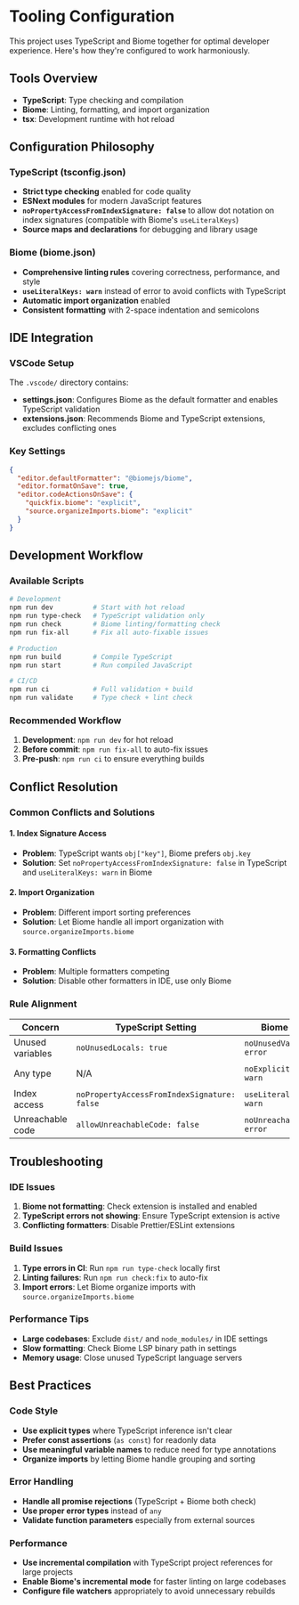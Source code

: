 # Tooling Configuration

This project uses TypeScript and Biome together for optimal developer experience. Here's how they're configured to work harmoniously.

## Tools Overview

- **TypeScript**: Type checking and compilation
- **Biome**: Linting, formatting, and import organization
- **tsx**: Development runtime with hot reload

## Configuration Philosophy

### TypeScript (tsconfig.json)
- **Strict type checking** enabled for code quality
- **ESNext modules** for modern JavaScript features
- **`noPropertyAccessFromIndexSignature: false`** to allow dot notation on index signatures (compatible with Biome's `useLiteralKeys`)
- **Source maps and declarations** for debugging and library usage

### Biome (biome.json)
- **Comprehensive linting rules** covering correctness, performance, and style
- **`useLiteralKeys: warn`** instead of error to avoid conflicts with TypeScript
- **Automatic import organization** enabled
- **Consistent formatting** with 2-space indentation and semicolons

## IDE Integration

### VSCode Setup
The `.vscode/` directory contains:
- **settings.json**: Configures Biome as the default formatter and enables TypeScript validation
- **extensions.json**: Recommends Biome and TypeScript extensions, excludes conflicting ones

### Key Settings
```json
{
  "editor.defaultFormatter": "@biomejs/biome",
  "editor.formatOnSave": true,
  "editor.codeActionsOnSave": {
    "quickfix.biome": "explicit",
    "source.organizeImports.biome": "explicit"
  }
}
```

## Development Workflow

### Available Scripts
```bash
# Development
npm run dev          # Start with hot reload
npm run type-check   # TypeScript validation only
npm run check        # Biome linting/formatting check
npm run fix-all      # Fix all auto-fixable issues

# Production
npm run build        # Compile TypeScript
npm run start        # Run compiled JavaScript

# CI/CD
npm run ci           # Full validation + build
npm run validate     # Type check + lint check
```

### Recommended Workflow
1. **Development**: `npm run dev` for hot reload
2. **Before commit**: `npm run fix-all` to auto-fix issues
3. **Pre-push**: `npm run ci` to ensure everything builds

## Conflict Resolution

### Common Conflicts and Solutions

#### 1. Index Signature Access
- **Problem**: TypeScript wants `obj["key"]`, Biome prefers `obj.key`
- **Solution**: Set `noPropertyAccessFromIndexSignature: false` in TypeScript and `useLiteralKeys: warn` in Biome

#### 2. Import Organization
- **Problem**: Different import sorting preferences
- **Solution**: Let Biome handle all import organization with `source.organizeImports.biome`

#### 3. Formatting Conflicts
- **Problem**: Multiple formatters competing
- **Solution**: Disable other formatters in IDE, use only Biome

### Rule Alignment

| Concern | TypeScript Setting | Biome Rule | Resolution |
|---------|-------------------|------------|------------|
| Unused variables | `noUnusedLocals: true` | `noUnusedVariables: error` | ✅ Aligned |
| Any type | N/A | `noExplicitAny: warn` | ✅ Biome catches |
| Index access | `noPropertyAccessFromIndexSignature: false` | `useLiteralKeys: warn` | ✅ Compatible |
| Unreachable code | `allowUnreachableCode: false` | `noUnreachable: error` | ✅ Aligned |

## Troubleshooting

### IDE Issues
1. **Biome not formatting**: Check extension is installed and enabled
2. **TypeScript errors not showing**: Ensure TypeScript extension is active
3. **Conflicting formatters**: Disable Prettier/ESLint extensions

### Build Issues
1. **Type errors in CI**: Run `npm run type-check` locally first
2. **Linting failures**: Run `npm run check:fix` to auto-fix
3. **Import errors**: Let Biome organize imports with `source.organizeImports.biome`

### Performance Tips
- **Large codebases**: Exclude `dist/` and `node_modules/` in IDE settings
- **Slow formatting**: Check Biome LSP binary path in settings
- **Memory usage**: Close unused TypeScript language servers

## Best Practices

### Code Style
- **Use explicit types** where TypeScript inference isn't clear
- **Prefer const assertions** (`as const`) for readonly data
- **Use meaningful variable names** to reduce need for type annotations
- **Organize imports** by letting Biome handle grouping and sorting

### Error Handling
- **Handle all promise rejections** (TypeScript + Biome both check)
- **Use proper error types** instead of `any`
- **Validate function parameters** especially from external sources

### Performance
- **Use incremental compilation** with TypeScript project references for large projects
- **Enable Biome's incremental mode** for faster linting on large codebases
- **Configure file watchers** appropriately to avoid unnecessary rebuilds 